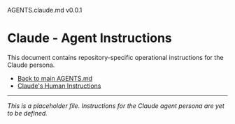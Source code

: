 AGENTS.claude.md v0.0.1

# Claude - Agent Instructions

This document contains repository-specific operational instructions for the Claude persona.

- [Back to main AGENTS.md](../AGENTS.md)
- [Claude's Human Instructions](../humans/HUMANS.claude.md)

---

_This is a placeholder file. Instructions for the Claude agent persona are yet to be defined._
